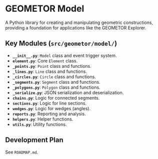 # GEOMETOR Model

A Python library for creating and manipulating geometric constructions, providing a foundation for applications like the GEOMETOR Explorer.

## Key Modules (`src/geometor/model/`)

-   **`__init__.py`**: `Model` class and event trigger system.
-   **`element.py`**: Core `Element` class.
-   **`_points.py`**: `Point` class and functions.
-   **`_lines.py`**: `Line` class and functions.
-   **`_circles.py`**: `Circle` class and functions.
-   **`_segments.py`**: `Segment` class and functions.
-   **`_polygons.py`**: `Polygon` class and functions.
-   **`_serialize.py`**: JSON serialization and deserialization.
-   **`chains.py`**: Logic for connected segments.
-   **`sections.py`**: Logic for line sections.
-   **`wedges.py`**: Logic for wedges (angles).
-   **`reports.py`**: Reporting and analysis.
-   **`helpers.py`**: Helper functions.
-   **`utils.py`**: Utility functions.

## Development Plan

See `ROADMAP.md`.